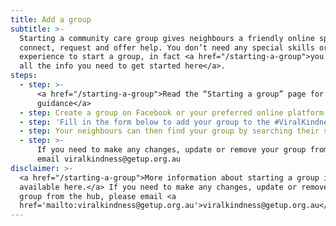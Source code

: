 ```yaml
---
title: Add a group
subtitle: >-
  Starting a community care group gives neighbours a friendly online space to
  connect, request and offer help. You don’t need any special skills or
  experience to start a group, in fact <a href="/starting-a-group">you can find
  all the info you need to get started here</a>.
steps:
  - step: >-
      <a href="/starting-a-group">Read the “Starting a group” page for
      guidance</a>
  - step: Create a group on Facebook or your preferred online platform
  - step: 'Fill in the form below to add your group to the #ViralKindness hub'
  - step: Your neighbours can then find your group by searching their suburb
  - step: >-
      If you need to make any changes, update or remove your group from the hub,
      email viralkindness@getup.org.au
disclaimer: >-
  <a href="/starting-a-group">More information about starting a group is
  available here.</a> If you need to make any changes, update or remove your
  group from the hub, please email <a
  href='mailto:viralkindness@getup.org.au'>viralkindness@getup.org.au</a>.
---
```

